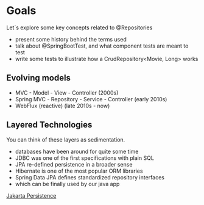 # Goals

Let´s explore some key concepts related to @Repositories

- present some history behind the terms used
- talk about @SpringBootTest, and what component tests are meant to test
- write some tests to illustrate how a CrudRepository<Movie, Long> works

## Evolving models

- MVC - Model - View - Controller (2000s)
- Spring MVC - Repository - Service - Controller (early 2010s)
- WebFlux (reactive) (late 2010s - now)

## Layered Technologies

You can think of these layers as sedimentation.

- databases have been around for quite some time
- JDBC was one of the first specifications with plain SQL
- JPA re-defined persistence in a broader sense
- Hibernate is one of the most popular ORM libraries
- Spring Data JPA defines standardized repository interfaces
- which can be finally used by our java app

[Jakarta Persistence](https://en.wikipedia.org/wiki/Jakarta_Persistence)